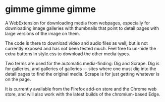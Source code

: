 # gimme gimme gimme

A WebExtension for downloading media from webpages, especially for downloading image galleries with thumbnails that point to detail pages with large versions of the image on them. 

The code is there to download video and audio files as well, but is not currently exposed and has not been tested much. Feel free to un-hide the extra buttons in style.css to download the other media types.

Two terms are used for the automatic media-finding: Dig and Scrape. Dig is for galleries, and galleries of galleries -- sites where one must dig into the detail pages to find the original media. Scrape is for just getting whatever is on the page. 

It is currently available from the Firefox add-on store and the Chrome web store, and will also work with the latest builds of the chromium-based Edge.
